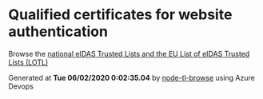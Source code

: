# Qualified certificates for website authentication 
 Browse the [national eIDAS Trusted Lists and the EU List of eIDAS Trusted Lists (LOTL)](https://webgate.ec.europa.eu/tl-browser/#/) 
 
 
Generated at **Tue 06/02/2020  0:02:35.04** by [node-tl-browse](https://github.com/ymedlop/node-tl-browser) using Azure Devops 
